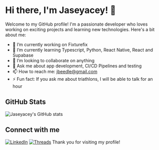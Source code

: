# Hi there, I'm Jaseyacey! 👋

Welcome to my GitHub profile! I'm a passionate developer who loves working on exciting projects and learning new technologies. Here's a bit about me:

- 🔭 I’m currently working on Fixturefix
- 🌱 I’m currently learning Typescript, Python, React Native, React and Supabase
- 👯 I’m looking to collaborate on anything
- 💬 Ask me about app development, CI/CD Pipelines and testing
- 📫 How to reach me: jbeedle@gmail.com
- ⚡ Fun fact: If you ask me about triathlons, I will be able to talk for an hour

## GitHub Stats

![Jaseyacey's GitHub stats](https://github-readme-stats.vercel.app/api?username=Jaseyacey&show_icons=true&theme=radical)

## Connect with me

[![LinkedIn](https://img.shields.io/badge/LinkedIn-0077B5?style=for-the-badge&logo=linkedin&logoColor=white)](https://www.linkedin.com/in/jasonbeedle/)
[![Threads](https://img.shields.io/badge/Threads-1DA1F2?style=for-the-badge&logo=threads&logoColor=white)](https://www.threads.net/@jaseyacey)
Thank you for visiting my profile!
